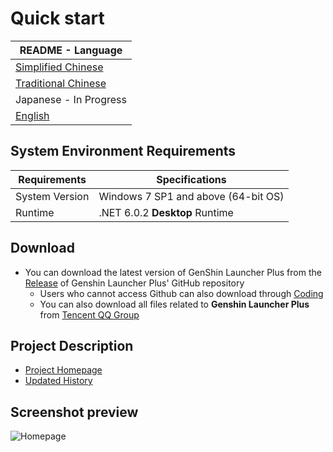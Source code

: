 # Quick start

|README - Language|
|-|
|[Simplified Chinese](../README.md)|
|[Traditional Chinese](./README_CNT.md)|
|Japanese - In Progress|
|[English](./README_EN.md)|

## System Environment Requirements

|Requirements|Specifications|
|-|-|
|System Version|Windows 7 SP1 and above (64-bit OS)|
|Runtime|.NET 6.0.2 **Desktop** Runtime|

## Download

- You can download the latest version of GenShin Launcher Plus from the [Release](https://github.com/DawnFz/Genshin.Launcher.Plus/Releases) of Genshin Launcher Plus' GitHub repository
   - Users who cannot access Github can also download through [Coding](https://nenedan.coding.net/public/glp/GenShin_Launcher_Plus/git/files)
   - You can also download all files related to **Genshin Launcher Plus** from [Tencent QQ Group](https://jq.qq.com/?_wv=1027&k=hHtDKShK)

## Project Description

- [Project Homepage](https://www.dawnfz.com)
- [Updated History](https://www.dawnfz.com/document/updated)

## Screenshot preview

![Homepage](https://s2.loli.net/2022/03/08/UcaQSyRz6LJTen9.jpg)